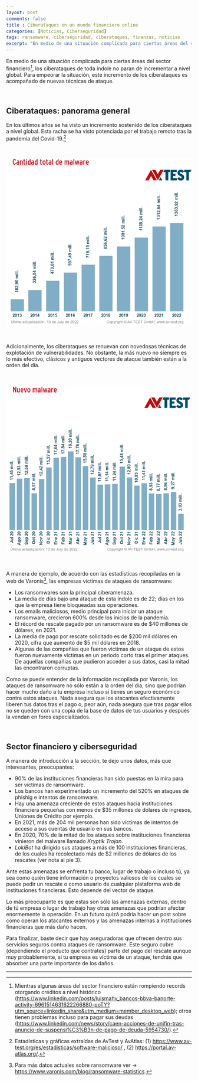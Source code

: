 ```yaml
---
layout: post
comments: false
title : Ciberataques en un mundo financiero online
categories: [Noticias, Ciberseguridad]
tags: ransomware, ciberseguridad, ciberataques, finanzas, noticias
excerpt: "En medio de una situación complicada para ciertas áreas del sector financiero, los ciberataques de toda índole no paran de incrementar a nivel global. Para empeorar la situación, este incremento de los ciberataques es acompañado de nuevas técnicas de ataque."
---
```


En medio de una situación complicada para ciertas áreas del sector financiero[^1], los ciberataques de toda índole no paran de incrementar a nivel global. Para empeorar la situación, este incremento de los ciberataques es acompañado de nuevas técnicas de ataque.

<br>

## Ciberataques: panorama general

En los últimos años se ha visto un incremento sostenido de los ciberataques a nivel global. Esta racha se ha visto potenciada por el trabajo remoto tras la pandemia del Covid-19.[^2]

<br>

![img1](https://github.com/Sokratica/sokratica/blob/master/assets/img/ranfin/img1.png?raw=true)

<br>

Adicionalmente, los ciberataques se renuevan con novedosas técnicas de explotación de vulnerabilidades. No obstante, la más nuevo no siempre es lo más efectivo, clásicos y antiguos vectores de ataque también están a la orden del día. 

<br>

![img2](https://github.com/Sokratica/sokratica/blob/master/assets/img/ranfin/img2.png?raw=true)

<br>

A manera de ejemplo, de acuerdo con las estadísticas recopiladas en la web de Varonis[^3], las empresas víctimas de ataques de ransomware:

+ Los ransomwares son la principal ciberamenaza.
+ La media de días bajo una ataque de esta índole es de 22; días en los que la empresa tiene bloqueadas sus operaciones.
+ Los emails maliciosos, medio principal para iniciar un ataque ransomware, crecieron 600% desde los inicios de la pandemia.
+ El récord de rescate pagado por un ransomware es de $40 millones de dólares, en 2021.
+ La media de pago por rescate solicitado es de $200 mil dólares en 2020, cifra que aumentó de $5 mil dólares en 2018.
+ Algunas de las compañías que fueron víctimas de un ataque de estos fueron nuevamente víctimas en un periodo corto tras el primer ataques. De aquellas compañías que pudieron acceder a sus datos, casi la mitad las encontraron corruptas.


Como se puede entender de la información recopilada por Varonis, los ataques de ransomware no sólo están a la orden del día, sino que podrían hacer mucho daño a tu empresa incluso si tienes un seguro económico contra estos ataques. Nada asegura que los atacantes efectivamente liberen tus datos tras el pago o, peor aún, nada asegura que tras pagar ellos no se queden con una copia de la base de datos de tus usuarios y después la vendan en foros especializados.

<br>

## Sector financiero y ciberseguridad

A manera de introducción a la sección, te dejo unos datos, más que interesantes, preocupantes:

+ 90% de las instituciones financieras han sido puestas en la mira para ser víctimas de ransomware.
+ Los bancos han experimentado un incremento del 520% en ataques de phishig e intentos de ransomware.
+ Hay una amenaza creciente de estos ataques hacia instituciones financiera pequeñas con menos de $35 millones de dólares de ingresos, Uniones de Crédito por ejemplo.
+ En 2021, más de 204 mil personas han sido víctimas de intentos de acceso a sus cuentas de usuario en sus bancos.
+ En 2020, 70% de la mitad de los ataques sobre instituciones financieras vinieron del malware llamado *Kryptik Trojan*.
+ *LokiBot* ha dirigido sus ataques a más de 100 instituciones financieras, de los cuales ha recolectado más de $2 millones de dólares de los rescates (ver nota al pie 3).


Ante estas amenazas se enfrenta tu banco, lugar de trabajo o incluso tú, ya sea como quién tiene información o proyectos valiosos de los cuales se puede pedir un rescate o como usuario de cualquier plataforma web de instituciones financieras. Ésto depende del vector de ataque.

Lo más preocupante es que estas son sólo las amenazas externas, dentro de tú empresa o lugar de trabajo hay otras amenazas que podrían afectar enormemente la operación. En un futuro quizá podría hacer un post sobre cómo operan los atacantes externos y las amenazas internas a instituciones financieras que más daño hacen.

Para finalizar, baste decir que hay aseguradoras que ofrecen dentro sus servicios seguros contra ataques de ransomware. Este seguro cubre (dependiendo el producto que contrates) parte del pago del rescate aunque muy probablemente, si tu empresa es víctima de un ataque, tendrás que absorber una parte importante de los daños.

-----

[^1]: Mientras algunas áreas del sector financiero están rompiendo records otorgando créditos a nivel histórico (https://www.linkedin.com/posts/luismahv_bancos-bbva-banorte-activity-6961514631622266880-poTY?utm_source=linkedin_share&utm_medium=member_desktop_web); otros tienen problemas incluso para pagar sus deudas (https://www.linkedin.com/news/story/caen-acciones-de-unifin-tras-anuncio-de-suspensi%C3%B3n-de-pago-de-deuda-5954730/).
[^2]: Estadísticas y gráficas extraídas de AvTest y AvAtlas: (1) https://www.av-test.org/es/estadisticas/software-malicioso/ , (2) https://portal.av-atlas.org/.
[^3]: Para más datos actuales sobre ransomware ver -> https://www.varonis.com/blog/ransomware-statistics.
